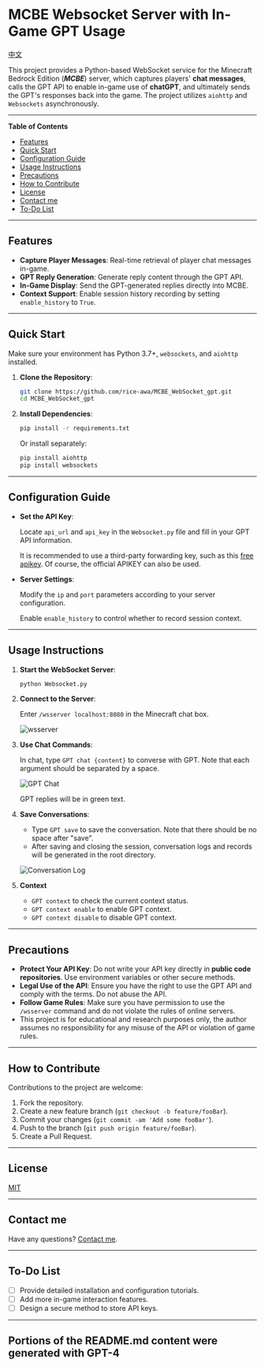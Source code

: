 # MCBE Websocket Server with In-Game GPT Usage
[中文](./README.md)

This project provides a Python-based WebSocket service for the Minecraft Bedrock Edition (***MCBE***) server, which captures players' **chat messages**, calls the GPT API to enable in-game use of **chatGPT**, and ultimately sends the GPT's responses back into the game. The project utilizes `aiohttp` and `Websockets` asynchronously.

---

**Table of Contents**

- [Features](#features)
- [Quick Start](#quick-start)
- [Configuration Guide](#configuration-guide)
- [Usage Instructions](#usage-instructions)
- [Precautions](#precautions)
- [How to Contribute](#how-to-contribute)
- [License](#license)
- [Contact me](#Contact-me)
- [To-Do List](#to-do-list)

---

## Features

- **Capture Player Messages**: Real-time retrieval of player chat messages in-game.
- **GPT Reply Generation**: Generate reply content through the GPT API.
- **In-Game Display**: Send the GPT-generated replies directly into MCBE.
- **Context Support**: Enable session history recording by setting `enable_history` to `True`.

---

## Quick Start

Make sure your environment has Python 3.7+, `websockets`, and `aiohttp` installed.

1. **Clone the Repository**:

    ```bash
    git clone https://github.com/rice-awa/MCBE_WebSocket_gpt.git
    cd MCBE_WebSocket_gpt
    ```

2. **Install Dependencies**:

    ```bash
    pip install -r requirements.txt
    ```

    Or install separately:

    ```bash
    pip install aiohttp
    pip install websockets
    ```

---

## Configuration Guide

- **Set the API Key**:

  Locate `api_url` and `api_key` in the `Websocket.py` file and fill in your GPT API information.

  It is recommended to use a third-party forwarding key, such as this [free apikey](https://gpt-houtar.koyeb.app). Of course, the official APIKEY can also be used.

- **Server Settings**:

  Modify the `ip` and `port` parameters according to your server configuration.
  
  Enable `enable_history` to control whether to record session context.

---

## Usage Instructions

1. **Start the WebSocket Server**:

    ```bash
    python Websocket.py
    ```

2. **Connect to the Server**:

    Enter `/wsserver localhost:8080` in the Minecraft chat box.

    ![wsserver](https://s11.ax1x.com/2024/02/13/pF8y0dU.png)

3. **Use Chat Commands**:

    In chat, type `GPT chat {content}` to converse with GPT. Note that each argument should be separated by a space.

    ![GPT Chat](https://s11.ax1x.com/2024/02/13/pF8yRL6.png)

    GPT replies will be in green text.

4. **Save Conversations**:
    - Type `GPT save` to save the conversation. Note that there should be no space after "save".
    - After saving and closing the session, conversation logs and records will be generated in the root directory.

    ![Conversation Log](https://s11.ax1x.com/2024/02/13/pF8yXef.png)

5. **Context**
    - `GPT context` to check the current context status.
    - `GPT context enable` to enable GPT context.
    - `GPT context disable` to disable GPT context.

---

## Precautions

- **Protect Your API Key**: Do not write your API key directly in **public code repositories**. Use environment variables or other secure methods.
- **Legal Use of the API**: Ensure you have the right to use the GPT API and comply with the terms. Do not abuse the API.
- **Follow Game Rules**: Make sure you have permission to use the `/wsserver` command and do not violate the rules of online servers.
- This project is for educational and research purposes only, the author assumes no responsibility for any misuse of the API or violation of game rules.

---

## How to Contribute

Contributions to the project are welcome:

1. Fork the repository.
2. Create a new feature branch (`git checkout -b feature/fooBar`).
3. Commit your changes (`git commit -am 'Add some fooBar'`).
4. Push to the branch (`git push origin feature/fooBar`).
5. Create a Pull Request.

---

## License

[MIT](https://github.com/rice-awa/MCBE_WebSocket_gpt/blob/main/LICENSE.txt)

---

## Contact me

Have any questions? [Contact me](https://space.bilibili.com/521856101).

---

## To-Do List

- [ ] Provide detailed installation and configuration tutorials.
- [ ] Add more in-game interaction features.
- [ ] Design a secure method to store API keys.

---

## Portions of the README.md content were generated with GPT-4
